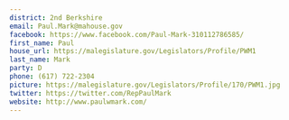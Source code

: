 ```yaml
---
district: 2nd Berkshire
email: Paul.Mark@mahouse.gov
facebook: https://www.facebook.com/Paul-Mark-310112786585/
first_name: Paul
house_url: https://malegislature.gov/Legislators/Profile/PWM1
last_name: Mark
party: D
phone: (617) 722-2304
picture: https://malegislature.gov/Legislators/Profile/170/PWM1.jpg
twitter: https://twitter.com/RepPaulMark
website: http://www.paulwmark.com/
---
```

